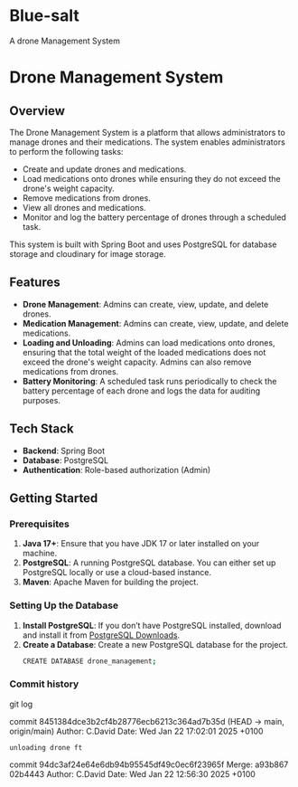 # Blue-salt
A drone Management System

# Drone Management System

## Overview
The Drone Management System is a platform that allows administrators to manage drones and their medications. The system enables administrators to perform the following tasks:
- Create and update drones and medications.
- Load medications onto drones while ensuring they do not exceed the drone's weight capacity.
- Remove medications from drones.
- View all drones and medications.
- Monitor and log the battery percentage of drones through a scheduled task.

This system is built with Spring Boot and uses PostgreSQL for database storage and cloudinary for image storage.

## Features
- **Drone Management**: Admins can create, view, update, and delete drones.
- **Medication Management**: Admins can create, view, update, and delete medications.
- **Loading and Unloading**: Admins can load medications onto drones, ensuring that the total weight of the loaded medications does not exceed the drone's weight capacity. Admins can also remove medications from drones.
- **Battery Monitoring**: A scheduled task runs periodically to check the battery percentage of each drone and logs the data for auditing purposes.

## Tech Stack
- **Backend**: Spring Boot
- **Database**: PostgreSQL
- **Authentication**: Role-based authorization (Admin)

## Getting Started

### Prerequisites
1. **Java 17+**: Ensure that you have JDK 17 or later installed on your machine.
2. **PostgreSQL**: A running PostgreSQL database. You can either set up PostgreSQL locally or use a cloud-based instance.
3. **Maven**: Apache Maven for building the project.

### Setting Up the Database

1. **Install PostgreSQL**: If you don’t have PostgreSQL installed, download and install it from [PostgreSQL Downloads](https://www.postgresql.org/download/).
2. **Create a Database**: Create a new PostgreSQL database for the project.
   ```bash
   CREATE DATABASE drone_management;


### Commit history
git log

commit 8451384dce3b2cf4b28776ecb6213c364ad7b35d (HEAD -> main, origin/main)
Author: C.David 
Date:   Wed Jan 22 17:02:01 2025 +0100

    unloading drone ft

commit 94dc3af24e64e6db94b95545df49c0ec6f23965f
Merge: a93b867 02b4443
Author: C.David 
Date:   Wed Jan 22 12:56:30 2025 +0100



